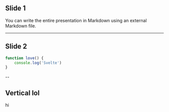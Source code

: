 ## Slide 1

You can write the entire presentation in Markdown using an external Markdown file.

---

## Slide 2

```js [1-3|2]
function love() {
	console.log('Svelte')
}
```

--

## Vertical lol

hi
